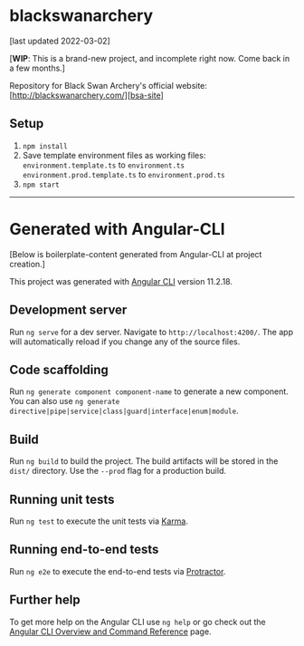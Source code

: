 # blackswanarchery

[last updated 2022-03-02]

[**WIP**: This is a brand-new project, and incomplete right now. Come back in a few months.]

Repository for Black Swan Archery's official website: [http://blackswanarchery.com/][bsa-site]

## Setup

1. `npm install`
1. Save template environment files as working files:
   `environment.template.ts` to `environment.ts`
   `environment.prod.template.ts` to `environment.prod.ts`
1. `npm start`

---

# Generated with Angular-CLI

[Below is boilerplate-content generated from Angular-CLI at project creation.]

This project was generated with [Angular CLI](https://github.com/angular/angular-cli) version 11.2.18.

## Development server

Run `ng serve` for a dev server. Navigate to `http://localhost:4200/`. The app will automatically reload if you change any of the source files.

## Code scaffolding

Run `ng generate component component-name` to generate a new component. You can also use `ng generate directive|pipe|service|class|guard|interface|enum|module`.

## Build

Run `ng build` to build the project. The build artifacts will be stored in the `dist/` directory. Use the `--prod` flag for a production build.

## Running unit tests

Run `ng test` to execute the unit tests via [Karma](https://karma-runner.github.io).

## Running end-to-end tests

Run `ng e2e` to execute the end-to-end tests via [Protractor](http://www.protractortest.org/).

## Further help

To get more help on the Angular CLI use `ng help` or go check out the [Angular CLI Overview and Command Reference](https://angular.io/cli) page.

[bsa-site]: http://blackswanarchery.com/
